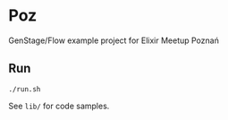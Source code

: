 # Poz

GenStage/Flow example project for Elixir Meetup Poznań

## Run

```
./run.sh
```

See `lib/` for code samples.
